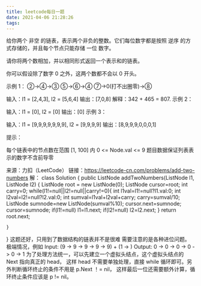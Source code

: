 ```yaml
---
title: leetcode每日一题
date: 2021-04-06 21:28:26
tags: 
---
```

给你两个 非空 的链表，表示两个非负的整数。它们每位数字都是按照 逆序 的方式存储的，并且每个节点只能存储 一位 数字。

请你将两个数相加，并以相同形式返回一个表示和的链表。

你可以假设除了数字 0 之外，这两个数都不会以 0 开头。

示例 1：
②→④→③
⑤→⑥→④
⑦→0(打不出圈零)→⑧

输入：l1 = [2,4,3], l2 = [5,6,4]
输出：[7,0,8]
解释：342 + 465 = 807.
示例 2：

输入：l1 = [0], l2 = [0]
输出：[0]
示例 3：

输入：l1 = [9,9,9,9,9,9,9], l2 = [9,9,9,9]
输出：[8,9,9,9,0,0,0,1]
 

提示：

每个链表中的节点数在范围 [1, 100] 内
0 <= Node.val <= 9
题目数据保证列表表示的数字不含前导零

来源：力扣（LeetCode）
链接：https://leetcode-cn.com/problems/add-two-numbers
解：
class Solution {
    public ListNode addTwoNumbers(ListNode l1, ListNode l2) {
         ListNode root = new ListNode(0);
         ListNode cursor=root;
         int carry=0;
         while(l1!=null||l2!=null||carry!=0){
             int l1val=l1!=null?l1.val:0;
             int l2val=l2!=null?l2.val:0;
             int sumval=l1val+l2val+carry;
             carry=sumval/10;
             ListNode sumnode=new ListNode(sumval%10);
             cursor.next=sumnode;
             cursor=sumnode;
             if(l1!=null) l1=l1.next;
             if(l2!=null) l2=l2.next;
             }
            return root.next;

    }
}
这题还好，只用到了数据结构的链表并不是很难
需要注意的是各种进位问题。
极端情况，例如
Input: (9 -> 9 -> 9 -> 9 -> 9) + (1 -> )
Output: 0 -> 0 -> 0 -> 0 -> 0 -> 1
为了处理方法统一，可以先建立一个虚拟头结点，这个虚拟头结点的 Next 指向真正的 head，
这样 head 不需要单独处理，直接 while 循环即可。另外判断循环终止的条件不用是 p.Next ！= nil，
这样最后一位还需要额外计算，循环终止条件应该是 p != nil。
